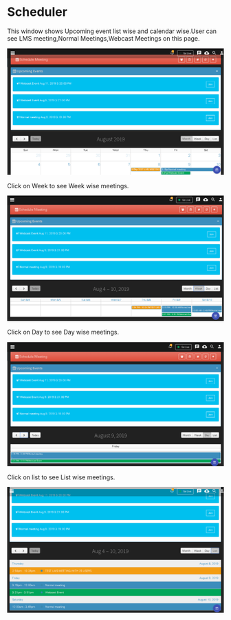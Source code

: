 # Scheduler

This window shows Upcoming event list wise and calendar wise.User can see LMS meeting,Normal Meetings,Webcast Meetings on this page.

![](../../.gitbook/assets/image%20%28171%29.png)

Click on Week to see Week wise meetings.

![](../../.gitbook/assets/image%20%2862%29.png)

Click on Day to see Day wise meetings.

![](../../.gitbook/assets/image%20%28130%29.png)

Click on list to see List wise meetings.

![](../../.gitbook/assets/image%20%28136%29.png)

